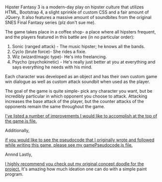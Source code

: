 Hipster Fantasy 3 is a modern-day play on hipster culture that utilizes HTML, Bootstrap 4, a slight sprinkle of custom CSS and a fair amount of JQuery.  It also features a massive amount of soundbites from the original SNES Final Fantasy series (plz don't sue me). 

The game takes place in a coffee shop- a place where all hipsters frequent, and the players featured in this battle are (in no particular order):

1.  Sonic (ranged attack) - The music hipster; he knows all the bands.  
2.  Cyclo (brute force)- She rides a fixie.
3.  Wiz (wizard/magic type)- He's into freelancing.  
4.  Psycho (psychokinetic) - He's really just better at you at everything and says everything he needs with his mind.   

Each character was developed as an object and has their own custom game win dialogue as well as custom attack soundbit when used as the player.  

The goal of the game is quite simple- pick any character you want, but be incredibly particular in which opponent you choose to attack. Attacking increases the base attack of the player, but the counter attacks of the opponents remain the same throughout the game.   

[I've listed a number of improvements I would like to accomplish at the top of the game.js file.](assets/javascript/game.js)

Additionally, 

[if you would like to see the pseudocode that I originally wrote and followed while writing this game, please see my gamePseudocode.js file.](assets/javascript/gamePseudocode.js)  

Annnd Lastly,

[I highly recommend you check out my original concept doodle for the project.](assets/images/conceptDoodle2.png)  It's amazing how much ideation one can do with a simple paint program.  

